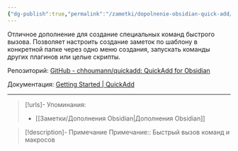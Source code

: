 ```yaml
---
{"dg-publish":true,"permalink":"/zametki/dopolnenie-obsidian-quick-add/","created":"2024-07-13 15:08","updated":"2024-10-09T19:50:55+03:00"}
---
```


Отличное дополнение для создание специальных команд быстрого вызова. Позволяет настроить создание заметок по шаблону в конкретной папке через одно меню создания, запускать команды других плагинов или целые скрипты.

Репозиторий: [GitHub - chhoumann/quickadd: QuickAdd for Obsidian](https://github.com/chhoumann/quickadd)

Документация: [Getting Started | QuickAdd](https://quickadd.obsidian.guide/docs/)

---
> [!urls]- Упоминания:
> - [[Заметки/Дополнения Obsidian\|Дополнения Obsidian]]

> [!description]- Примечание
> Примечание:: Быстрый вызов команд и макросов